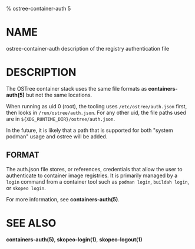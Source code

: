 % ostree-container-auth 5

# NAME
ostree-container-auth description of the registry authentication file

# DESCRIPTION

The OSTree container stack uses the same file formats as **containers-auth(5)** but
not the same locations.

When running as uid 0 (root), the tooling uses `/etc/ostree/auth.json` first, then looks
in `/run/ostree/auth.json`.  For any other uid, the file paths used are in `${XDG_RUNTIME_DIR}/ostree/auth.json`.

In the future, it is likely that a path that is supported for both "system podman"
usage and ostree will be added.

## FORMAT

The auth.json file stores, or references, credentials that allow the user to authenticate
to container image registries.
It is primarily managed by a `login` command from a container tool such as `podman login`,
`buildah login`, or `skopeo login`.

For more information, see **containers-auth(5)**.

# SEE ALSO

**containers-auth(5)**, **skopeo-login(1)**, **skopeo-logout(1)**
